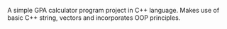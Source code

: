 A simple GPA calculator program project in C++ language. Makes use of basic C++ string, vectors and incorporates OOP principles.
